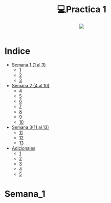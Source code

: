<h1 align="center"> 💻Practica 1</h1>
<div align="center">
<img src="https://media.giphy.com/media/udAKchxg21jJJHGuLp/giphy.gif"/>
 </div>
<br>

Indice
=================

   * [Semana 1 (1 al 3)](#semana_1)
     *  [1](#recorrer_una_lista)
     *  [2](#recorrer_una_lista)
     *  [3](#recorrer_una_lista)
   * [Semana 2 (4 al 10)](#buscar_un_elemento_en_una_lista)
     * [4](#recorrer_una_lista)
     * [5](#recorrer_una_lista)
     * [6](#recorrer_una_lista)
     * [7](#recorrer_una_lista)
     * [8](#recorrer_una_lista)
     * [9](#recorrer_una_lista)
     * [10](#recorrer_una_lista) 
   * [Semana 3(11 al 13)](#crear_una_lista_vacia)
     * [11](#recorrer_una_lista)
     * [12](#recorrer_una_lista)
     * [13](#recorrer_una_lista) 
   * [Adicionales](#agregar_un_elemento_al_principio_de_la_lista)
     * [1](#recorrer_una_lista)
     * [2](#recorrer_una_lista)
     * [3](#recorrer_una_lista)
     * [4](#recorrer_una_lista)
     * [5](#recorrer_una_lista) 

Semana_1
=======================
